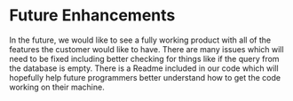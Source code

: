 # Future Enhancements
In the future, we would like to see a fully working product with all of the features the customer would like to have. There are many issues which will need to be fixed including better checking for things like if the query from the database is empty. There is a Readme included in our code which will hopefully help future programmers better understand how to get the code working on their machine. 
